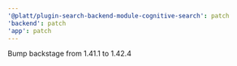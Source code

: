 ```yaml
---
'@platt/plugin-search-backend-module-cognitive-search': patch
'backend': patch
'app': patch
---
```


Bump backstage from 1.41.1 to 1.42.4
